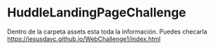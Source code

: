 # HuddleLandingPageChallenge

Dentro de la carpeta assets esta toda la información.
Puedes checarla https://jesusdavc.github.io/WebChallenge1/index.html

